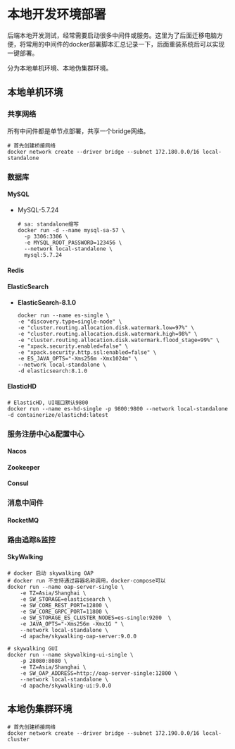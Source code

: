 # 本地开发环境部署

后端本地开发测试，经常需要启动很多中间件或服务。这里为了后面迁移电脑方便，将常用的中间件的docker部署脚本汇总记录一下，后面重装系统后可以实现一键部署。

分为本地单机环境、本地伪集群环境。



## 本地单机环境

### 共享网络

所有中间件都是单节点部署，共享一个bridge网络。

```shell
# 首先创建桥接网络
docker network create --driver bridge --subnet 172.180.0.0/16 local-standalone
```

### 数据库

#### MySQL

+ MySQL-5.7.24

  ```shell
  # sa: standalone缩写
  docker run -d --name mysql-sa-57 \
  	-p 3306:3306 \
  	-e MYSQL_ROOT_PASSWORD=123456 \
  	--network local-standalone \
  	mysql:5.7.24
  ```

#### Redis



#### ElasticSearch

+ **ElasticSearch-8.1.0**

  ```shell
  docker run --name es-single \
  -e "discovery.type=single-node" \
  -e "cluster.routing.allocation.disk.watermark.low=97%" \
  -e "cluster.routing.allocation.disk.watermark.high=98%" \
  -e "cluster.routing.allocation.disk.watermark.flood_stage=99%" \
  -e "xpack.security.enabled=false" \
  -e "xpack.security.http.ssl:enabled=false" \
  -e ES_JAVA_OPTS="-Xms256m -Xmx1024m" \
  --network local-standalone \
  -d elasticsearch:8.1.0
  ```


#### ElasticHD

```shell
# ElasticHD, UI端口默认9800
docker run --name es-hd-single -p 9800:9800 --network local-standalone -d containerize/elastichd:latest
```

### 服务注册中心&配置中心

#### Nacos

#### Zookeeper

#### Consul

### 消息中间件

#### RocketMQ

### 路由追踪&监控

#### SkyWalking

```shell
# docker 启动 skywalking OAP
# docker run 不支持通过容器名称调用，docker-compose可以
docker run --name oap-server-single \
	-e TZ=Asia/Shanghai \
    -e SW_STORAGE=elasticsearch \
    -e SW_CORE_REST_PORT=12800 \
    -e SW_CORE_GRPC_PORT=11800 \
    -e SW_STORAGE_ES_CLUSTER_NODES=es-single:9200  \
    -e JAVA_OPTS="-Xms256m -Xmx1G " \
    --network local-standalone \
    -d apache/skywalking-oap-server:9.0.0
    
# skywalking GUI
docker run --name skywalking-ui-single \
	-p 28080:8080 \
	-e TZ=Asia/Shanghai \
	-e SW_OAP_ADDRESS=http://oap-server-single:12800 \
	--network local-standalone \
	-d apache/skywalking-ui:9.0.0    
```

## 本地伪集群环境

```shell
# 首先创建桥接网络
docker network create --driver bridge --subnet 172.190.0.0/16 local-cluster
```



